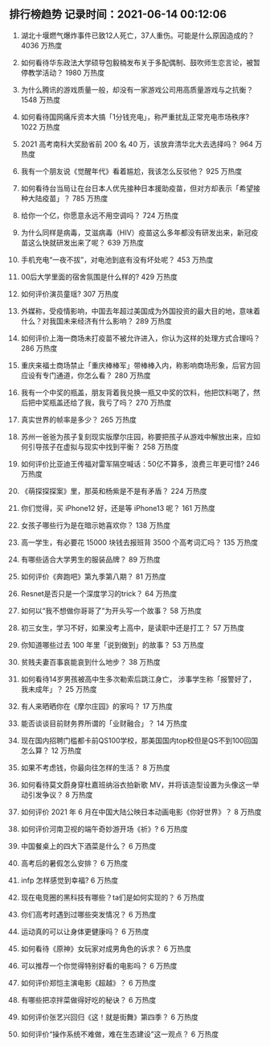 
## 排行榜趋势 记录时间：2021-06-14 00:12:06
  
  1. 湖北十堰燃气爆炸事件已致12人死亡，37人重伤。可能是什么原因造成的？ 4036 万热度
    
  2. 如何看待华东政法大学硕导包毅楠发布关于多配偶制、鼓吹师生恋言论，被暂停教学活动？ 1980 万热度
    
  3. 为什么腾讯的游戏质量一般，却没有一家游戏公司用高质量游戏与之抗衡？ 1548 万热度
    
  4. 如何看待国网痛斥资本大搞「1分钱充电」，称严重扰乱正常充电市场秩序? 1022 万热度
    
  5. 2021 高考南科大奖励省前 200 名 40 万，该放弃清华北大去选择吗？ 964 万热度
    
  6. 我有一个朋友说《觉醒年代》看着尴尬，我该怎么反驳他？ 925 万热度
    
  7. 如何看待台当局让在台日本人优先接种日本援助疫苗，但对方却表示「希望接种大陆疫苗」？ 785 万热度
    
  8. 给你一个亿，你愿意永远不用空调吗？ 724 万热度
    
  9. 为什么同样是病毒，艾滋病毒（HIV）疫苗这么多年都没有研发出来，新冠疫苗这么快就研发出来了呢？ 639 万热度
    
  10. 手机充电“一夜不拔”，对电池到底有没有坏处呢？ 453 万热度
    
  11. 00后大学里面的宿舍氛围是什么样的? 429 万热度
    
  12. 如何评价演员童瑶? 307 万热度
    
  13. 外媒称，受疫情影响，中国去年超过美国成为外国投资的最大目的地，意味着什么？对我国未来经济有什么影响？ 289 万热度
    
  14. 如何评价上海一商场未打疫苗不被允许进入，你认为这样的处理方式合理吗？ 286 万热度
    
  15. 重庆来福士商场禁止「重庆棒棒军」带棒棒入内，称影响商场形象，后官方回应设有专门通道，你怎么看？ 280 万热度
    
  16. 我有一个中奖的瓶盖，朋友背着我兑换一瓶又中奖的饮料，他把饮料喝了，然后把中奖瓶盖还给了我，我亏了吗？ 270 万热度
    
  17. 真实世界的帧率是多少？ 265 万热度
    
  18. 苏州一爸爸为孩子复刻现实版摩尔庄园，称要把孩子从游戏中解放出来，应如何引导孩子在虚拟与现实中找到平衡？ 258 万热度
    
  19. 如何评价比亚迪王传福对雷军隔空喊话：50亿不算多，浪费三年更可惜? 246 万热度
    
  20. 《萌探探探案》里，那英和杨紫是不是有矛盾？ 224 万热度
    
  21. 你们觉得，买 iPhone12 好，还是等 iPhone13 呢？ 161 万热度
    
  22. 女孩子哪些行为是在暗示她喜欢你？ 138 万热度
    
  23. 高一学生，有必要花 15000 块钱去报班背 3500 个高考词汇吗？ 135 万热度
    
  24. 有哪些适合大学男生的服装品牌？ 89 万热度
    
  25. 如何评价《奔跑吧》第九季第八期？ 81 万热度
    
  26. Resnet是否只是一个深度学习的trick？ 64 万热度
    
  27. 如何以“我不想做你哥哥了”为开头写一个故事？ 58 万热度
    
  28. 初三女生，学习不好，如果没考上高中，是读职中还是打工？ 57 万热度
    
  29. 你知道哪些过去 100 年里「说到做到」的故事？ 53 万热度
    
  30. 贫贱夫妻百事哀能哀到什么地步？ 38 万热度
    
  31. 如何看待14岁男孩被高中生多次勒索后跳江身亡， 涉事学生称「报警好了，我未成年」？ 25 万热度
    
  32. 有人来晒晒你在《摩尔庄园》的家吗？ 17 万热度
    
  33. 能否谈谈目前财务界所谓的「业财融合」？ 14 万热度
    
  34. 现在国内招聘门槛都卡前QS100学校，那美国国内top校但是QS不到100回国怎么算？ 12 万热度
    
  35. 如果不考虑钱，你最向往怎样的生活？ 8 万热度
    
  36. 如何看待莫文蔚身穿杜嘉班纳浴衣拍新歌 MV，并将该造型设置为头像这一举动引发争议？ 8 万热度
    
  37. 如何评价 2021 年 6 月在中国大陆公映日本动画电影《你好世界》？ 8 万热度
    
  38. 如何评价河南卫视的端午奇妙游开场《祈》? 6 万热度
    
  39. 中国餐桌上的四大下酒菜是什么？ 6 万热度
    
  40. 高考后的暑假怎么安排？ 6 万热度
    
  41. infp 怎样感觉到幸福? 6 万热度
    
  42. 现在电竞圈的黑科技有哪些？ta们是如何实现的？ 6 万热度
    
  43. 你们高考时遇到过哪些突发情况？ 6 万热度
    
  44. 运动真的可以让身体更健康吗？ 6 万热度
    
  45. 如何看待《原神》女玩家对成男角色的诉求？ 6 万热度
    
  46. 可以推荐一个你觉得特别好看的电影吗？ 6 万热度
    
  47. 如何评价郑恺主演电影《超越》？ 6 万热度
    
  48. 有哪些把凉拌菜做得好吃的秘诀？ 6 万热度
    
  49. 如何评价张艺兴回归《这！就是街舞》第四季？ 6 万热度
    
  50. 如何评价“操作系统不难做，难在生态建设”这一观点？ 6 万热度
    